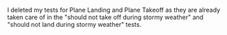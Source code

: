 


I deleted my tests for Plane Landing and Plane Takeoff as they are already taken care of in the "should not take off during stormy weather" and "should not land during stormy weather" tests.
